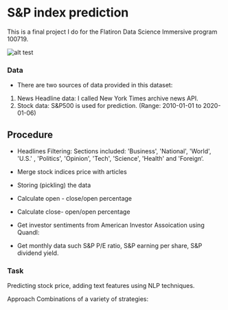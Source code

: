 # S&P index prediction
This is a final project I do for the Flatiron Data Science Immersive program 100719.

![alt test](https://github.com/rockinhumingbird/SP500_prediction/blob/master/nyt.jpeg)
### Data
- There are two sources of data provided in this dataset:

1. News Headline data: I called New York Times archive news API.
2. Stock data: S&P500 is used for prediction. (Range: 2010-01-01 to 2020-01-06)

## Procedure
- Headlines Filtering:
  Sections included: 'Business', 'National', 'World', 'U.S.' , 'Politics', 'Opinion', 'Tech', 'Science',  'Health' and 'Foreign‘.

- Merge stock indices price with articles
- Storing (pickling) the data

- Calculate open - close/open percentage 

- Calculate close- open/open percentage

- Get investor sentiments from American Investor Assoication using Quandl: 
- Get monthly data such S&P P/E ratio, S&P earning per share, S&P dividend yield.


### Task
Predicting stock price, adding text features using NLP techniques.

Approach
Combinations of a variety of strategies:
